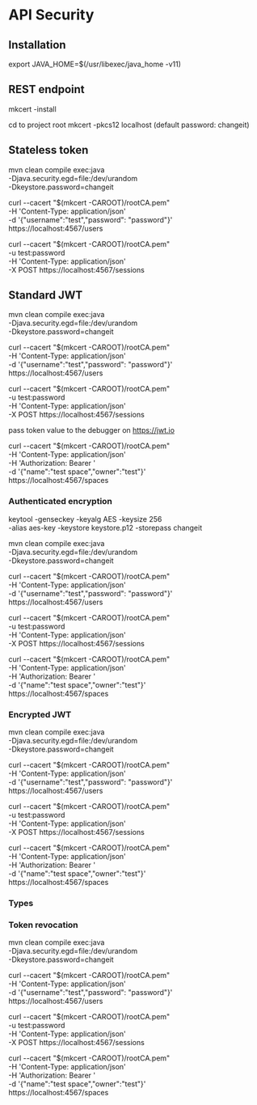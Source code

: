 # API Security

## Installation
export JAVA_HOME=$(/usr/libexec/java_home -v11)

## REST endpoint
mkcert -install

cd to project root
mkcert -pkcs12 localhost
(default password: changeit)

## Stateless token
mvn clean compile exec:java \
-Djava.security.egd=file:/dev/urandom \
-Dkeystore.password=changeit

curl --cacert "$(mkcert -CAROOT)/rootCA.pem" \
-H 'Content-Type: application/json' \
-d '{"username":"test","password": "password"}' \
https://localhost:4567/users

curl --cacert "$(mkcert -CAROOT)/rootCA.pem" \
-u test:password \
-H 'Content-Type: application/json' \
-X POST https://localhost:4567/sessions

## Standard JWT
mvn clean compile exec:java \
-Djava.security.egd=file:/dev/urandom \
-Dkeystore.password=changeit

curl --cacert "$(mkcert -CAROOT)/rootCA.pem" \
-H 'Content-Type: application/json' \
-d '{"username":"test","password": "password"}' \
https://localhost:4567/users

curl --cacert "$(mkcert -CAROOT)/rootCA.pem" \
-u test:password \
-H 'Content-Type: application/json' \
-X POST https://localhost:4567/sessions

pass token value to the debugger on https://jwt.io

curl --cacert "$(mkcert -CAROOT)/rootCA.pem" \
-H 'Content-Type: application/json' \
-H 'Authorization: Bearer <token>' \
-d '{"name":"test space","owner":"test"}' \
https://localhost:4567/spaces

### Authenticated encryption
keytool -genseckey -keyalg AES -keysize 256 \
-alias aes-key -keystore keystore.p12 -storepass changeit

mvn clean compile exec:java \
-Djava.security.egd=file:/dev/urandom \
-Dkeystore.password=changeit

curl --cacert "$(mkcert -CAROOT)/rootCA.pem" \
-H 'Content-Type: application/json' \
-d '{"username":"test","password": "password"}' \
https://localhost:4567/users

curl --cacert "$(mkcert -CAROOT)/rootCA.pem" \
-u test:password \
-H 'Content-Type: application/json' \
-X POST https://localhost:4567/sessions

curl --cacert "$(mkcert -CAROOT)/rootCA.pem" \
-H 'Content-Type: application/json' \
-H 'Authorization: Bearer <token>' \
-d '{"name":"test space","owner":"test"}' \
https://localhost:4567/spaces

### Encrypted JWT
mvn clean compile exec:java \
-Djava.security.egd=file:/dev/urandom \
-Dkeystore.password=changeit

curl --cacert "$(mkcert -CAROOT)/rootCA.pem" \
-H 'Content-Type: application/json' \
-d '{"username":"test","password": "password"}' \
https://localhost:4567/users

curl --cacert "$(mkcert -CAROOT)/rootCA.pem" \
-u test:password \
-H 'Content-Type: application/json' \
-X POST https://localhost:4567/sessions

curl --cacert "$(mkcert -CAROOT)/rootCA.pem" \
-H 'Content-Type: application/json' \
-H 'Authorization: Bearer <token>' \
-d '{"name":"test space","owner":"test"}' \
https://localhost:4567/spaces

### Types

### Token revocation
mvn clean compile exec:java \
-Djava.security.egd=file:/dev/urandom \
-Dkeystore.password=changeit

curl --cacert "$(mkcert -CAROOT)/rootCA.pem" \
-H 'Content-Type: application/json' \
-d '{"username":"test","password": "password"}' \
https://localhost:4567/users

curl --cacert "$(mkcert -CAROOT)/rootCA.pem" \
-u test:password \
-H 'Content-Type: application/json' \
-X POST https://localhost:4567/sessions

curl --cacert "$(mkcert -CAROOT)/rootCA.pem" \
-H 'Content-Type: application/json' \
-H 'Authorization: Bearer <token>' \
-d '{"name":"test space","owner":"test"}' \
https://localhost:4567/spaces


